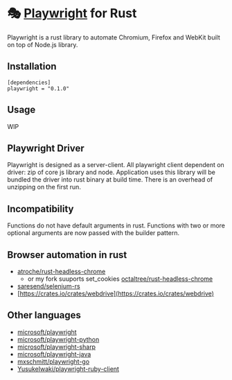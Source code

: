 # 🎭 [Playwright](https://playwright.dev) for Rust

Playwright is a rust library to automate Chromium, Firefox and WebKit built on top of Node.js library.

## Installation
```
[dependencies]
playwright = "0.1.0"
```

## Usage
WIP


## Playwright Driver
Playwright is designed as a server-client. All playwright client dependent on driver: zip of core js library and node.
Application uses this library will be bundled the driver into rust binary at build time. There is an overhead of unzipping on the first run.

## Incompatibility
Functions do not have default arguments in rust.
Functions with two or more optional arguments are now passed with the builder pattern.

## Browser automation in rust
- [atroche/rust-headless-chrome](https://github.com/atroche/rust-headless-chrome)
  * or my fork suuports set_cookies [octaltree/rust-headless-chrome](https://github.com/octaltree/rust-headless-chrome)
- [saresend/selenium-rs](https://github.com/saresend/selenium-rs)
- [https://crates.io/crates/webdrive](https://crates.io/crates/webdrive)

## Other languages
- [microsoft/playwright](https://github.com/microsoft/playwright)
- [microsoft/playwright-python](https://github.com/microsoft/playwright-python)
- [microsoft/playwright-sharp](https://github.com/microsoft/playwright-sharp)
- [microsoft/playwright-java](https://github.com/microsoft/playwright-java)
- [mxschmitt/playwright-go](https://github.com/mxschmitt/playwright-go)
- [YusukeIwaki/playwright-ruby-client](https://github.com/YusukeIwaki/playwright-ruby-client)
